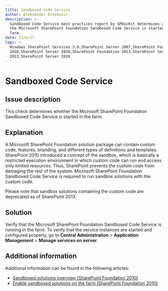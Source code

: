 ```yaml
---
title: Sandboxed Code Service
author: Aleksandar Draskovic
description: >-
  Sandboxed Code Service best practices report by SPDocKit determines whether
  the Microsoft SharePoint Foundation Sandboxed Code Service is started in the
  farm.
date: 21/6/17
tags: >-
  Windows SharePoint Services 3.0,SharePoint Server 2007,SharePoint Foundation
  2010,SharePoint Server 2010,SharePoint Foundation 2013,SharePoint Server
  2013,SharePoint Server 2016
---
```


# Sandboxed Code Service

## Issue description

This check determines whether the Microsoft SharePoint Foundation Sandboxed Code Service is started in the farm.

## Explanation

A Microsoft SharePoint Foundation solution package can contain custom code, features, branding, and different types of definitions and templates. SharePoint 2010 introduced a concept of the sandbox, which is basically a restricted execution environment in which custom code can run and access only limited resources. Thus, SharePoint prevents the custom code from damaging the rest of the system. Microsoft SharePoint Foundation Sandboxed Code Service is required to run sandbox solutions with the custom code.

Please note that sandbox solutions containing the custom code are deprecated as of SharePoint 2013.

## Solution

Verify that the Microsoft SharePoint Foundation Sandboxed Code Service is running in the farm. To verify that the service instances are started and configured properly, go to **Central Administration** &gt; **Application Management** &gt; **Manage services on server**.

## Additional information

Additional information can be found in the following articles:

* [Sandboxed solutions overview \(SharePoint Foundation 2010\)](https://technet.microsoft.com/en-us/library/ee704543%28v=office.14%29.aspx)
* [Enable sandboxed solutions on the farm \(SharePoint Foundation 2010\)](https://technet.microsoft.com/en-us/library/ff535775%28v=office.14%29.aspx)

